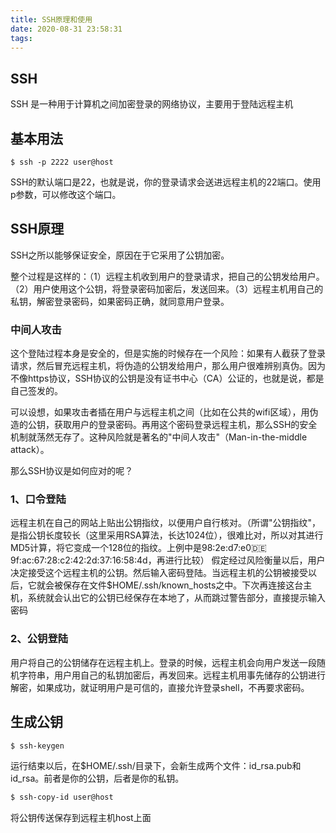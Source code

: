 ```yaml
---
title: SSH原理和使用
date: 2020-08-31 23:58:31
tags:
---
```

## SSH
 SSH 是一种用于计算机之间加密登录的网络协议，主要用于登陆远程主机
## 基本用法
 ```
 $ ssh -p 2222 user@host
 ```

 SSH的默认端口是22，也就是说，你的登录请求会送进远程主机的22端口。使用p参数，可以修改这个端口。
 ## SSH原理
 SSH之所以能够保证安全，原因在于它采用了公钥加密。

 整个过程是这样的：（1）远程主机收到用户的登录请求，把自己的公钥发给用户。（2）用户使用这个公钥，将登录密码加密后，发送回来。（3）远程主机用自己的私钥，解密登录密码，如果密码正确，就同意用户登录。
 ### 中间人攻击

 这个登陆过程本身是安全的，但是实施的时候存在一个风险：如果有人截获了登录请求，然后冒充远程主机，将伪造的公钥发给用户，那么用户很难辨别真伪。因为不像https协议，SSH协议的公钥是没有证书中心（CA）公证的，也就是说，都是自己签发的。

可以设想，如果攻击者插在用户与远程主机之间（比如在公共的wifi区域），用伪造的公钥，获取用户的登录密码。再用这个密码登录远程主机，那么SSH的安全机制就荡然无存了。这种风险就是著名的"中间人攻击"（Man-in-the-middle attack）。

那么SSH协议是如何应对的呢？
### 1、口令登陆
远程主机在自己的网站上贴出公钥指纹，以便用户自行核对。（所谓"公钥指纹"，是指公钥长度较长（这里采用RSA算法，长达1024位），很难比对，所以对其进行MD5计算，将它变成一个128位的指纹。上例中是98:2e:d7:e0:de:9f:ac:67:28:c2:42:2d:37:16:58:4d，再进行比较）
假定经过风险衡量以后，用户决定接受这个远程主机的公钥。然后输入密码登陆。当远程主机的公钥被接受以后，它就会被保存在文件$HOME/.ssh/known_hosts之中。下次再连接这台主机，系统就会认出它的公钥已经保存在本地了，从而跳过警告部分，直接提示输入密码

### 2、公钥登陆
用户将自己的公钥储存在远程主机上。登录的时候，远程主机会向用户发送一段随机字符串，用户用自己的私钥加密后，再发回来。远程主机用事先储存的公钥进行解密，如果成功，就证明用户是可信的，直接允许登录shell，不再要求密码。


 ## 生成公钥

 ```bash
 $ ssh-keygen
 ```

 运行结束以后，在$HOME/.ssh/目录下，会新生成两个文件：id_rsa.pub和id_rsa。前者是你的公钥，后者是你的私钥。

 ```bash
 $ ssh-copy-id user@host
 ```
 将公钥传送保存到远程主机host上面

